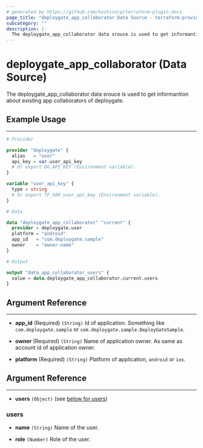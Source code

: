 ```yaml
---
# generated by https://github.com/hashicorp/terraform-plugin-docs
page_title: "deploygate_app_collaborator Data Source - terraform-provider-deploygate"
subcategory: ""
description: |-
  The deploygate_app_collaborator data srouce is used to get informantion about existing app collaborators of deploygate.
---
```


# deploygate_app_collaborator (Data Source)

The deploygate_app_collaborator data srouce is used to get informantion about existing app collaborators of deploygate.

<!-- schema generated by tfplugindocs -->
## Example Usage
---

```tf
# Provider

provider "deploygate" {
  alias   = "user"
  api_key = var.user_api_key
  # Or export DG_API_KEY (Environment variable).
}

variable "user_api_key" {
  type = string
  # Or export TF_VAR_user_api_key (Environment variable).
}

# Data

data "deploygate_app_collaborator" "current" {
  provider = deploygate.user
  platform = "android"
  app_id   = "com.deploygate.sample"
  owner    = "owner-name"
}

# Output

output "data_app_collaborator_users" {
  value = data.deploygate_app_collaborator.current.users
}
```

## Argument Reference
---

- **app_id** (Required) `(String)` Id of application. Something like `com.deploygate.sample` or `com.deploygate.sample.DeployGateSample`.

- **owner** (Required) `(String)` Name of application owner. As same as account id of application owner.

- **platform** (Required) `(String)` Platform of application, `android` or `ios`.

## Argument Reference
---

- **users** `(Object)` (see [below for users](#users))

### users

- **name** `(String)` Name of the user.

- **role** `(Number)` Role of the user.
